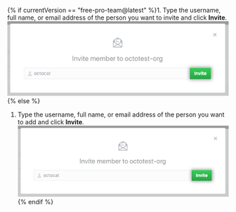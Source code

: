 {% if currentVersion == "free-pro-team@latest" %}1. Type the username, full name, or email address of the person you want to invite and click **Invite**.
  ![Invite member form](/assets/images/help/organizations/org-invite-modal.png){% else %}
1. Type the username, full name, or email address of the person you want to add and click **Invite**.
  ![Invite member form](/assets/images/help/organizations/org-invite-modal.png){% endif %}
